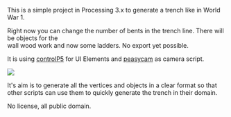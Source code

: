 This is a simple project in Processing 3.x to generate a trench like in World War 1.

Right now you can change the number of bents in the trench line. There will be objects for the <br/>
wall wood work and now some ladders. No export yet possible.

It is using <a href="http://www.sojamo.de/libraries/controlP5/">controlP5</a> for UI Elements and <a href="http://mrfeinberg.com/peasycam/">peasycam</a> as camera script.<br/>

<img src="https://pbs.twimg.com/media/CtEOxTEWYAQTNHa.jpg">

<br/>


It's aim is to generate all the vertices and objects in a clear format so that other scripts can use them to quickly generate the trench in their domain.

No license, all public domain.
